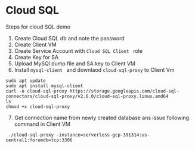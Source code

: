 # Cloud SQL
Steps for cloud SQL demo
1) Create Cloud SQL db and note the password
2) Create Client VM
3) Create Service Account with `Cloud SQL Client ` role
4) Create Key for SA
5) Upload MySQl dump file and SA key to Client VM
6) Install `mysql-client ` and downlaod `cloud-sql-proxy` to Client Vm
```
sudo apt update
sudo apt install mysql-client
curl -o cloud-sql-proxy https://storage.googleapis.com/cloud-sql-connectors/cloud-sql-proxy/v2.6.0/cloud-sql-proxy.linux.amd64
ls
chmod +x cloud-sql-proxy 
```

7) Get connection name from newly created database ans issue following command in Client VM
```
 ./cloud-sql-proxy -instance=serverless-gcp-391314:us-central1:forumdb=tcp:3306
```